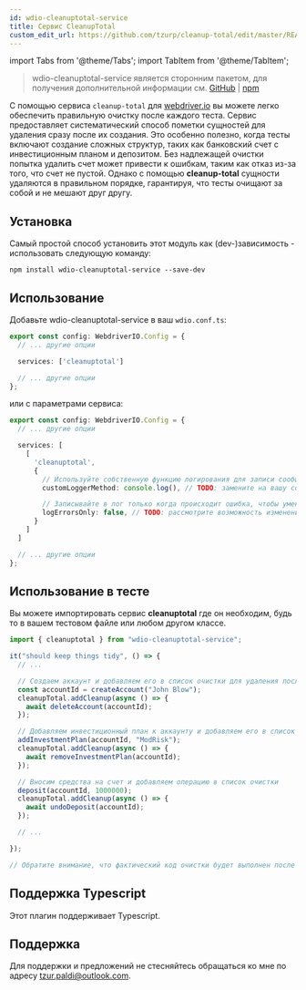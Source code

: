 ```yaml
---
id: wdio-cleanuptotal-service
title: Сервис CleanupTotal
custom_edit_url: https://github.com/tzurp/cleanup-total/edit/master/README.md
---
```


import Tabs from '@theme/Tabs';
import TabItem from '@theme/TabItem';

> wdio-cleanuptotal-service является сторонним пакетом, для получения дополнительной информации см. [GitHub](https://github.com/tzurp/cleanup-total) | [npm](https://www.npmjs.com/package/wdio-cleanuptotal-service)

С помощью сервиса `cleanup-total` для [webdriver.io](https://webdriver.io/) вы можете легко обеспечить правильную очистку после каждого теста. Сервис предоставляет систематический способ пометки сущностей для удаления сразу после их создания. Это особенно полезно, когда тесты включают создание сложных структур, таких как банковский счет с инвестиционным планом и депозитом. Без надлежащей очистки попытка удалить счет может привести к ошибкам, таким как отказ из-за того, что счет не пустой. Однако с помощью __cleanup-total__ сущности удаляются в правильном порядке, гарантируя, что тесты очищают за собой и не мешают друг другу.

## Установка
Самый простой способ установить этот модуль как (dev-)зависимость - использовать следующую команду:

```
npm install wdio-cleanuptotal-service --save-dev
```

## Использование

Добавьте wdio-cleanuptotal-service в ваш `wdio.conf.ts`:

```typescript
export const config: WebdriverIO.Config = {
  // ... другие опции

  services: ['cleanuptotal']

  // ... другие опции
};
```

или с параметрами сервиса:

```typescript
export const config: WebdriverIO.Config = {
  // ... другие опции

  services: [
    [
      'cleanuptotal',
      {
        // Используйте собственную функцию логирования для записи сообщений в отчет о тестировании
        customLoggerMethod: console.log(), // TODO: замените на вашу собственную функцию логирования, если необходимо

        // Записывайте в лог только когда происходит ошибка, чтобы уменьшить загромождение
        logErrorsOnly: false, // TODO: рассмотрите возможность изменения на 'true', если у вас слишком много сообщений в отчете
      }
    ]
  ]

  // ... другие опции
};
```

## Использование в тесте

Вы можете импортировать сервис __cleanuptotal__ где он необходим, будь то в вашем тестовом файле или любом другом классе.

```typescript
import { cleanuptotal } from "wdio-cleanuptotal-service";

it("should keep things tidy", () => {
  // ...

  // Создаем аккаунт и добавляем его в список очистки для удаления после теста
  const accountId = createAccount("John Blow");
  cleanupTotal.addCleanup(async () => {
    await deleteAccount(accountId);
  });

  // Добавляем инвестиционный план к аккаунту и добавляем его в список очистки
  addInvestmentPlan(accountId, "ModRisk");
  cleanupTotal.addCleanup(async () => {
    await removeInvestmentPlan(accountId);
  });

  // Вносим средства на счет и добавляем операцию в список очистки
  deposit(accountId, 1000000);
  cleanupTotal.addCleanup(async () => {
    await undoDeposit(accountId);
  });

  // ...

});

// Обратите внимание, что фактический код очистки будет выполнен после завершения теста
```

## Поддержка Typescript

Этот плагин поддерживает Typescript.

## Поддержка

Для поддержки и предложений не стесняйтесь обращаться ко мне по адресу [tzur.paldi@outlook.com](https://github.com/tzurp/cleanup-total/blob/master/mailto:tzur.paldi@outlook.com).